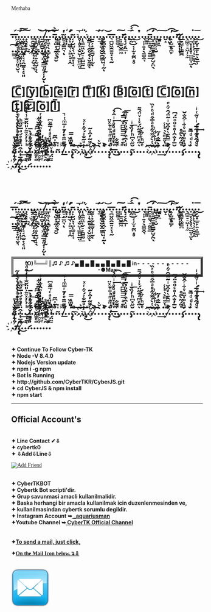 <html>
<head>
	<style type="text/css">
	p  {font-family: Tahoma; }
	</style>
</head>
	<p> Merhaba </p>
<body>
<h1>.̶.͖̗̱̲͔̹͕̬͔͙̞͈̘̮͉́.̛͕̬͉̻͖͞͠.̟̬̩͖̠.̟̖̦͓͙̖͠..͇̭̼̼͇ͅ.̨͙̪̣̝̬̯͔͍͓̰̺̩̟̖.̹̥̘.͍̰̦̳̮͎̬͝.̸̲̤̗͓͈̜̦͓̪͓̯̘͔̹̰̀.̲̩͖̞̖̠̻̙̟͞.͡͡͠.̵̢͔̺͓̠̰̜̘͈̬͠.̨̹̳̪̮̯̜́̀ͅ.̡͕ͅ.̴͚̠̗̳̪͉̕ͅ.҉̖͙̣.̧̛̞̤̳͉͕͈̠̣͎̭͘.̴͔̙̮̺̖͉̤̙͚̟͔̘..̥̹̥̙̣̮̺̜̲̻̺̲̤͟͞.͘҉̜̘̳̫͖̩̮̠͕̻͇̰..̥͇̹͉̯̥̝̖̣̬̼͚ͅ.̰̱͕̟̰̙̳̮̜̹̰ͅ..̛̘͟͞ͅ.̥̞̥̻̣̮̮̭̤͈ͅ.̡̬̻̯͙̖̭͔̰͉̘͎̰́ͅ.͝.̶̶͉̪̬͖̯̱͍͓̞̘̰..̻̼͚̝.̠̩̲͍̮͇͖͠.̷̵̢̘̗̗̯̲͎.̨.̰̗͜͞.͔̪̠͔̹̫̟̰̪̝̥́́͡.͘͜.̛.͏͉͎͎͍͓̖̼͚̭͉.̻̱͈.̵̯̼͙͚͉̠̰͚̲́.̛̫͓͍̰̤̱̥̫̳̗̺̗̪̖͡.͇͉̳̹̩̮.̲̙͓̼.͇͔͠.̬̝.̢̺̞͟ͅ.̖͔̺̗̥̻̙̕͡.͘͝.̵̷̢̻̥̣͎ͅ.̷̬̱̻̫̩͚̳̪.͟.̖̻̫̠̠͖̩͕̼.̞̠̝̹̗̥̜̤̫̤͎̫͘ͅ.̧̻̙̙̹͉̹̠̬͙̭.̭̦̬̟̲͍̙͍͕̱̲̹.͜͞.̲̳͢͠.̹̪.͕͖͈̩͓̹.̵͇̹̘̘̭̲̱̟̗̘͈͡.̛͈͉..̸͏҉̪̘̦̗̮͔̲͉..͕.͚͕͖̩̳̲̟͈̝̩̦̮ͅ.̠͖̘͈ͅ.</h1>
</br>
<h1>[̲̅C̲̅][̲̅y̲̅][̲̅b̲̅][̲̅e̲̅][̲̅r̲̅] [̲̅T̲̅][̲̅K̲̅] [̲̅B̲̅][̲̅o̲̅][̲̅t̲̅] [̲̅C̲̅][̲̅o̲̅][̲̅n̲̅][̲̅t̲̅][̲̅r̲̅][̲̅o̲̅][̲̅l̲̅]</h1>
</br>
<h1>.̌ͨ̔̄.̛̎͌͂ͬ͊ͣ͗̑̈ͮͬͤ.̏̿̉̒ͭ̾̔́͛̀̇̓̃.͢.ͪ̉̓ͯ͌͐̎̈̌̐̾̒͒ͩ̚͜.͘.̇̀ͬ.ͬ̑ͩ̅̑́͆̑̕.ͤ̄̽̓̔͗ͦ̂͋̒ͬ.ͧ̊̇ͮ̊͛͑̂͗.̷̡͝.̾̓̎̽ͣͨ̿͌͆̚.̀́.̊͂̍͆͂.̴̍̇.͐̚.̸̾͊̈̄ͤ̓̄ͬ̅ͫͭ̚.͐͟.̍̎͆̏̚.̴̡̢́͋ͨ̿.̏ͣ̉͠..͗ͦ͂̐͐́͋ͬͯ҉҉͠.҉̡͜.ͬ͌̃̓̑͐̃̚.̸.̷̀͐̆̀͡...͐̓ͮͨ̉̀́.̡̨ͩͫ͊ͫͪ̄ͪͯ̈͟.̶ͮ̓̇̎ͦͩ̊ͦ͐ͥ̂̉͢͡.͒̃̐̚͜.̡.ͫ͊ͣ̿̿͆͆̇͊̿́͞͞.ͩ͑̑͒̓̐̎̉̅̓ͧ̏..̴̡̌̋ͯ͆ͪ̓̏̌ͥ͟..͛̈ͤͫͣ͊̋̈́̽̾ͮ̈́͌.ͤ̌ͪͨ̋̀́.̆͘.͡.̆ͭ̀͐͌͋̊ͣ̅͒ͩͦͬ̏.̌͑ͪ̐ͩͭ҉͝.̑̀̅̐̓̃̕.͘͢.̎̔͌ͫ̀͛ͪ̾.̛͋̿̑͊͛̒̂̌ͥ̃̈́̂͋ͤ.̷͛͐͑.̆̅̓̐̑̍̊ͨ̎ͦ̈́͆..ͮ̋́̋̀͊̊.̷̡̛̆̏̽̎̇̌̎ͮ͋ͬ̑̐̆.̌.ͬͨͩͩ̅̄̚..ͥͩ̔̐̓ͣ́͘͢.̡̢̀ͩ̂ͯ͊́͂̅́ͥͮ̃͑ͥ.ͤ̔͒ͦͮ҉.̵̸́͋ͮ̋̋̔͝.̡̢̑̅ͭͭ̑̈ͯ̉ͤ́ͣ̅ͮ̏ͪ͟.̸̈ͤ͜͡.̅̇́̌.̷͑͋̔̽ͬ̃́͋̉̀̅.̉̎̌ͥ̆ͭ͒ͪ͞.̎ͤ̄̃̌ͭ̅̀̕͡.͋͐ͧ̒̄ͪ͗̉̈̇̂̒̅̆͋.ͬͫ͑͂̈́́̂͊̒.̋͛ͪ͒̒̉̎̾̚.̛ͩͪ̉̉̆̏̎̽.͌̈́̓ͮ̓̀̚</h1>
</br>
<h1>.̶.͖̗̱̲͔̹͕̬͔͙̞͈̘̮͉́.̛͕̬͉̻͖͞͠.̟̬̩͖̠.̟̖̦͓͙̖͠..͇̭̼̼͇ͅ.̨͙̪̣̝̬̯͔͍͓̰̺̩̟̖.̹̥̘.͍̰̦̳̮͎̬͝.̸̲̤̗͓͈̜̦͓̪͓̯̘͔̹̰̀.̲̩͖̞̖̠̻̙̟͞.͡͡͠.̵̢͔̺͓̠̰̜̘͈̬͠.̨̹̳̪̮̯̜́̀ͅ.̡͕ͅ.̴͚̠̗̳̪͉̕ͅ.҉̖͙̣.̧̛̞̤̳͉͕͈̠̣͎̭͘.̴͔̙̮̺̖͉̤̙͚̟͔̘..̥̹̥̙̣̮̺̜̲̻̺̲̤͟͞.͘҉̜̘̳̫͖̩̮̠͕̻͇̰..̥͇̹͉̯̥̝̖̣̬̼͚ͅ.̰̱͕̟̰̙̳̮̜̹̰ͅ..̛̘͟͞ͅ.̥̞̥̻̣̮̮̭̤͈ͅ.̡̬̻̯͙̖̭͔̰͉̘͎̰́ͅ.͝.̶̶͉̪̬͖̯̱͍͓̞̘̰..̻̼͚̝.̠̩̲͍̮͇͖͠.̷̵̢̘̗̗̯̲͎.̨.̰̗͜͞.͔̪̠͔̹̫̟̰̪̝̥́́͡.͘͜.̛.͏͉͎͎͍͓̖̼͚̭͉.̻̱͈.̵̯̼͙͚͉̠̰͚̲́.̛̫͓͍̰̤̱̥̫̳̗̺̗̪̖͡.͇͉̳̹̩̮.̲̙͓̼.͇͔͠.̬̝.̢̺̞͟ͅ.̖͔̺̗̥̻̙̕͡.͘͝.̵̷̢̻̥̣͎ͅ.̷̬̱̻̫̩͚̳̪.͟.̖̻̫̠̠͖̩͕̼.̞̠̝̹̗̥̜̤̫̤͎̫͘ͅ.̧̻̙̙̹͉̹̠̬͙̭.̭̦̬̟̲͍̙͍͕̱̲̹.͜͞.̲̳͢͠.̹̪.͕͖͈̩͓̹.̵͇̹̘̘̭̲̱̟̗̘͈͡.̛͈͉..̸͏҉̪̘̦̗̮͔̲͉..͕.͚͕͖̩̳̲̟͈̝̩̦̮ͅ.̠͖̘͈ͅ.</h1>
</br>
<table border=5 width=50% cellpadding=5 cellspacing=5>
    <tr>
	  <h1> <th colspan=4>(O)╚══╝║♫ ♪ ♫ ♪▄ █ ▄ █ ▄ ▄ █ ▄ █ ▄ █ in- - - - - - - - - - - -●Max </th></h1>
    </tr>
</table>
</br>
<h1>.̌ͨ̔̄.̛̎͌͂ͬ͊ͣ͗̑̈ͮͬͤ.̏̿̉̒ͭ̾̔́͛̀̇̓̃.͢.ͪ̉̓ͯ͌͐̎̈̌̐̾̒͒ͩ̚͜.͘.̇̀ͬ.ͬ̑ͩ̅̑́͆̑̕.ͤ̄̽̓̔͗ͦ̂͋̒ͬ.ͧ̊̇ͮ̊͛͑̂͗.̷̡͝.̾̓̎̽ͣͨ̿͌͆̚.̀́.̊͂̍͆͂.̴̍̇.͐̚.̸̾͊̈̄ͤ̓̄ͬ̅ͫͭ̚.͐͟.̍̎͆̏̚.̴̡̢́͋ͨ̿.̏ͣ̉͠..͗ͦ͂̐͐́͋ͬͯ҉҉͠.҉̡͜.ͬ͌̃̓̑͐̃̚.̸.̷̀͐̆̀͡...͐̓ͮͨ̉̀́.̡̨ͩͫ͊ͫͪ̄ͪͯ̈͟.̶ͮ̓̇̎ͦͩ̊ͦ͐ͥ̂̉͢͡.͒̃̐̚͜.̡.ͫ͊ͣ̿̿͆͆̇͊̿́͞͞.ͩ͑̑͒̓̐̎̉̅̓ͧ̏..̴̡̌̋ͯ͆ͪ̓̏̌ͥ͟..͛̈ͤͫͣ͊̋̈́̽̾ͮ̈́͌.ͤ̌ͪͨ̋̀́.̆͘.͡.̆ͭ̀͐͌͋̊ͣ̅͒ͩͦͬ̏.̌͑ͪ̐ͩͭ҉͝.̑̀̅̐̓̃̕.͘͢.̎̔͌ͫ̀͛ͪ̾.̛͋̿̑͊͛̒̂̌ͥ̃̈́̂͋ͤ.̷͛͐͑.̆̅̓̐̑̍̊ͨ̎ͦ̈́͆..ͮ̋́̋̀͊̊.̷̡̛̆̏̽̎̇̌̎ͮ͋ͬ̑̐̆.̌.ͬͨͩͩ̅̄̚..ͥͩ̔̐̓ͣ́͘͢.̡̢̀ͩ̂ͯ͊́͂̅́ͥͮ̃͑ͥ.ͤ̔͒ͦͮ҉.̵̸́͋ͮ̋̋̔͝.̡̢̑̅ͭͭ̑̈ͯ̉ͤ́ͣ̅ͮ̏ͪ͟.̸̈ͤ͜͡.̅̇́̌.̷͑͋̔̽ͬ̃́͋̉̀̅.̉̎̌ͥ̆ͭ͒ͪ͞.̎ͤ̄̃̌ͭ̅̀̕͡.͋͐ͧ̒̄ͪ͗̉̈̇̂̒̅̆͋.ͬͫ͑͂̈́́̂͊̒.̋͛ͪ͒̒̉̎̾̚.̛ͩͪ̉̉̆̏̎̽.͌̈́̓ͮ̓̀̚</h1>
</br><b>✦    Continue To Follow Cyber-TK </b>
</br><b>✦    Node -V 8.4.0 </b>
</br><b>✦    Nodejs Version update  </b>
</br><b>✦   npm i -g npm </b>
</hr>
</br><b>✦   Bot İs Running </b>
</br><b>✦    http://github.com/CyberTKR/CyberJS.git </b>
</br><b>✦   cd CyberJS & npm install </b>
</br><b>✦   npm start </b>
<b><hr/></b>
<h2><b> Official Account's </b></h2>
</br><b>✦  Line Contact ✔⇩ </b>
</br><b>✦  cybertk0  </b>
</br><b>✦ ⇩Add⇩Line⇩ </b>
<p><a href="https://line.me/R/ti/p/~cybertk0" rel="nofollow"><img height="36" border="0" alt="Add Friend" src="https://camo.githubusercontent.com/035d0206e65dfbdfb7cdabbd6f5a1f4fb59f0e41/68747470733a2f2f7363646e2e6c696e652d617070732e636f6d2f6e2f6c696e655f6164645f667269656e64732f62746e2f656e2e706e67" data-canonical-src="https://scdn.line-apps.com/n/line_add_friends/btn/en.png" style="max-width:100%;"></a></p>
</br><b>✦    CyberTKBOT </b>
</br><b>✦    Cybertk Bot scripti'dir. </b>
</br><b>✦   Grup savunmasi amacli kullanilmalidir. </b>
</br><b>✦ Baska herhangi bir amacla kullanilmak icin duzenlenmesinden ve, </b>
</br><b>✦   kullanilmasindan cybertk sorumlu degildir. </b>
<br/><b>✦ İnstagram Account ➥<a href="http://instagram.com/_aquariusman " title="Tolga instagram Account"> _aquariusman </a> </b>
<br/><b>✦Youtube Channel ➥<a href="https://youtube.com/channel/UC9AyYKWovERexyOFy3h4rdw" title="CyberTK Youtube Channel"> CyberTK Official Channel </a></b>
</br>
</br>
<br/><b>✦<a href="mailto:tolgajames2@gmail.com">To send a mail, just click,<b> </a>
</br><p><b>✦<a href="mailto:tolgajames2@gmail.com">On the Mail Icon below.↴⇩<b> </a></p>
</br><a href="mailto:tolgajames2@gmail.com"> <img src="https://github.com/CyberTKR/CyberJS/blob/master/CyberJS/curve-thrift/mail.png" width=100/></a>
</br>
</br>
</body>
 </html>
